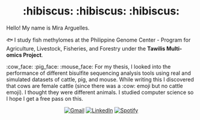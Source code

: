 <h1 align="center">
    :hibiscus: :hibiscus: :hibiscus: 
</h1>

Hello! My name is Mira Arguelles.

:fish: I study fish methylomes at the Philippine Genome Center - Program for Agriculture, Livestock, Fisheries, and Forestry under the **Tawilis Multi-omics Project**.

:cow_face: :pig_face: :mouse_face: For my thesis, I looked into the performance of different bisulfite sequencing analysis tools using real and simulated datasets of cattle, pig, and mouse.
While writing this I discovered that cows are female cattle (since there was a \:cow\: emoji but no cattle emoji).
I thought they were different animals. I studied computer science so I hope I get a free pass on this.
 

<div align="center">

[![Gmail](https://img.shields.io/badge/email-D14836?style=for-the-badge&logo=gmail&logoColor=white&link=mailto:mirarguelles@gmail.com)](mailto:mirarguelles@gmail.com)
[![LinkedIn](https://img.shields.io/badge/linkedin-%230077B5.svg?style=for-the-badge&logo=linkedin&logoColor=white)](https://www.linkedin.com/in/meruila/)
[![Spotify](https://img.shields.io/badge/music-1ED760?style=for-the-badge&logo=spotify&logoColor=white)](https://open.spotify.com/user/mirarguelles?si=8ff478bf24a04fea)

</div>